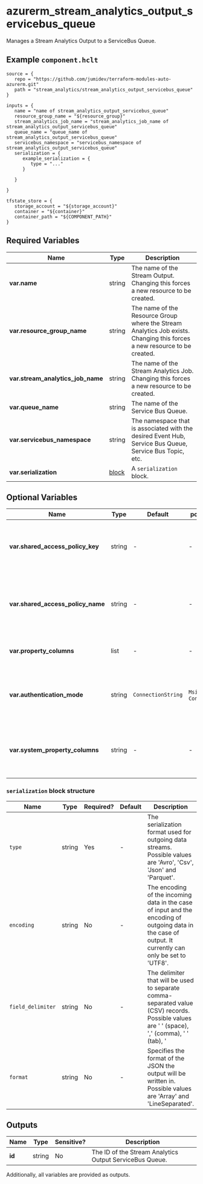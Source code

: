 # azurerm_stream_analytics_output_servicebus_queue

Manages a Stream Analytics Output to a ServiceBus Queue.

## Example `component.hclt`

```hcl
source = {
   repo = "https://github.com/jumidev/terraform-modules-auto-azurerm.git" 
   path = "stream_analytics/stream_analytics_output_servicebus_queue" 
}

inputs = {
   name = "name of stream_analytics_output_servicebus_queue" 
   resource_group_name = "${resource_group}" 
   stream_analytics_job_name = "stream_analytics_job_name of stream_analytics_output_servicebus_queue" 
   queue_name = "queue_name of stream_analytics_output_servicebus_queue" 
   servicebus_namespace = "servicebus_namespace of stream_analytics_output_servicebus_queue" 
   serialization = {
      example_serialization = {
         type = "..."   
      }
  
   }
 
}

tfstate_store = {
   storage_account = "${storage_account}" 
   container = "${container}" 
   container_path = "${COMPONENT_PATH}" 
}

```

## Required Variables

| Name | Type |  Description |
| ---- | --------- |  ----------- |
| **var.name** | string |  The name of the Stream Output. Changing this forces a new resource to be created. | 
| **var.resource_group_name** | string |  The name of the Resource Group where the Stream Analytics Job exists. Changing this forces a new resource to be created. | 
| **var.stream_analytics_job_name** | string |  The name of the Stream Analytics Job. Changing this forces a new resource to be created. | 
| **var.queue_name** | string |  The name of the Service Bus Queue. | 
| **var.servicebus_namespace** | string |  The namespace that is associated with the desired Event Hub, Service Bus Queue, Service Bus Topic, etc. | 
| **var.serialization** | [block](#serialization-block-structure) |  A `serialization` block. | 

## Optional Variables

| Name | Type |  Default  |  possible values |  Description |
| ---- | --------- |  ----------- | ----------- | ----------- |
| **var.shared_access_policy_key** | string |  -  |  -  |  The shared access policy key for the specified shared access policy. Required if `authentication_mode` is `ConnectionString`. | 
| **var.shared_access_policy_name** | string |  -  |  -  |  The shared access policy name for the Event Hub, Service Bus Queue, Service Bus Topic, etc. Required if `authentication_mode` is `ConnectionString`. | 
| **var.property_columns** | list |  -  |  -  |  A list of property columns to add to the Service Bus Queue output. | 
| **var.authentication_mode** | string |  `ConnectionString`  |  `Msi`, `ConnectionString`  |  The authentication mode for the Stream Output. Possible values are `Msi` and `ConnectionString`. Defaults to `ConnectionString`. | 
| **var.system_property_columns** | string |  -  |  -  |  A key-value pair of system property columns that will be attached to the outgoing messages for the Service Bus Queue Output. | 

### `serialization` block structure

| Name | Type | Required? | Default | Description |
| ---- | ---- | --------- | ------- | ----------- |
| `type` | string | Yes | - | The serialization format used for outgoing data streams. Possible values are 'Avro', 'Csv', 'Json' and 'Parquet'. |
| `encoding` | string | No | - | The encoding of the incoming data in the case of input and the encoding of outgoing data in the case of output. It currently can only be set to 'UTF8'. |
| `field_delimiter` | string | No | - | The delimiter that will be used to separate comma-separated value (CSV) records. Possible values are ' ' (space), ',' (comma), '	' (tab), '|' (pipe) and ';'. |
| `format` | string | No | - | Specifies the format of the JSON the output will be written in. Possible values are 'Array' and 'LineSeparated'. |



## Outputs

| Name | Type | Sensitive? | Description |
| ---- | ---- | --------- | --------- |
| **id** | string | No  | The ID of the Stream Analytics Output ServiceBus Queue. | 

Additionally, all variables are provided as outputs.
